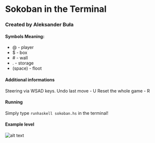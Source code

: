 # Sokoban in the Terminal

### Created by Aleksander Buła

#### Symbols Meaning:
* @ - player
* $ - box
* \# - wall
* . - storage 
* (space) \- floot

#### Additional informations 
Steering via WSAD keys. 
Undo last move - U
Reset the whole game - R

#### Running

Simply type `runhaskell sokoban.hs` in the terminal!

#### Example level

![alt text](https://i.imgur.com/8c3ATZD.png)



